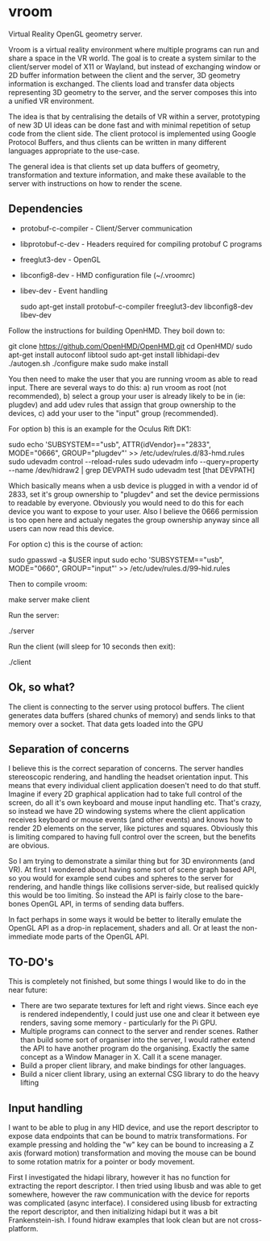 # vroom
Virtual Reality OpenGL geometry server.

Vroom is a virtual reality environment where multiple programs can run and share a space in the VR world. The goal is to create a system similar to the client/server model of X11 or Wayland, but instead of exchanging window or 2D buffer information between the client and the server, 3D geometry information is exchanged. The clients load and transfer data objects representing 3D geometry to the server, and the server composes this into a unified VR environment.

The idea is that by centralising the details of VR within a server, prototyping of new 3D UI ideas can be done fast and with minimal repetition of setup code from the client side. The client protocol is implemented using Google Protocol Buffers, and thus clients can be written in many different languages appropriate to the use-case.

The general idea is that clients set up data buffers of geometry, transformation and texture information, and make these available to the server with instructions on how to render the scene.

## Dependencies

* protobuf-c-compiler - Client/Server communication
* libprotobuf-c-dev - Headers required for compiling protobuf C programs
* freeglut3-dev - OpenGL
* libconfig8-dev - HMD configuration file (~/.vroomrc)
* libev-dev - Event handling

  sudo apt-get install protobuf-c-compiler freeglut3-dev libconfig8-dev libev-dev

Follow the instructions for building OpenHMD. They boil down to:

  git clone https://github.com/OpenHMD/OpenHMD.git
  cd OpenHMD/
  sudo apt-get install autoconf libtool
  sudo apt-get install libhidapi-dev
  ./autogen.sh
  ./configure
  make
  sudo make install

You then need to make the user that you are running vroom as able to read input. There are several ways to do this: a) run vroom as root (not recommended), b) select a group your user is already likely to be in (ie: plugdev) and add udev rules that assign that group ownership to the devices, c) add your user to the "input" group (recommended).

For option b) this is an example for the Oculus Rift DK1:

  sudo echo 'SUBSYSTEM=="usb", ATTR{idVendor}=="2833", MODE="0666", GROUP="plugdev"' >> /etc/udev/rules.d/83-hmd.rules
  sudo udevadm control --reload-rules
  sudo udevadm info --query=property --name /dev/hidraw2 | grep DEVPATH
  sudo udevadm test [that DEVPATH]

Which basically means when a usb device is plugged in with a vendor id of 2833, set it's group ownership to "plugdev" and set the device permissions to readable by everyone. Obviously you would need to do this for each device you want to expose to your user. Also I believe the 0666 permission is too open here and actualy negates the group ownership anyway since all users can now read this device.

For option c) this is the course of action:

  sudo gpasswd -a $USER input
  sudo echo 'SUBSYSTEM=="usb", MODE="0660", GROUP="input"' >> /etc/udev/rules.d/99-hid.rules

Then to compile vroom:

  make server
  make client

Run the server:

  ./server

Run the client (will sleep for 10 seconds then exit):

  ./client

## Ok, so what?

The client is connecting to the server using protocol buffers. The client generates data buffers (shared chunks of memory) and sends links to that memory over a socket. That data gets loaded into the GPU 

## Separation of concerns

I believe this is the correct separation of concerns. The server handles stereoscopic rendering, and handling the headset orientation input. This means that every individual client application doesen't need to do that stuff. Imagine if every 2D graphical application had to take full control of the screen, do all it's own keyboard and mouse input handling etc. That's crazy, so instead we have 2D windowing systems where the client application receives keyboard or mouse events (and other events) and knows how to render 2D elements on the server, like pictures and squares. Obviously this is limiting compared to having full control over the screen, but the benefits are obvious.

So I am trying to demonstrate a similar thing but for 3D environments (and VR). At first I wondered about having some sort of scene graph based API, so you would for example send cubes and spheres to the server for rendering, and handle things like collisions server-side, but realised quickly this would be too limiting. So instead the API is fairly close to the bare-bones OpenGL API, in terms of sending data buffers.

In fact perhaps in some ways it would be better to literally emulate the OpenGL API as a drop-in replacement, shaders and all. Or at least the non-immediate mode parts of the OpenGL API.

## TO-DO's

This is completely not finished, but some things I would like to do in the near future:

* There are two separate textures for left and right views. Since each eye is rendered independently, I could just use one and clear it between eye renders, saving some memory - particularly for the Pi GPU.
* Multiple programs can connect to the server and render scenes. Rather than build some sort of organiser into the server, I would rather extend the API to have another program do the organising. Exactly the same concept as a Window Manager in X. Call it a scene manager.
* Build a proper client library, and make bindings for other languages.
* Build a nicer client library, using an external CSG library to do the heavy lifting

## Input handling

I want to be able to plug in any HID device, and use the report descriptor to expose data endpoints that can be bound to matrix transformations. For example pressing and holding the "w" key can be bound to increasing a Z axis (forward motion) transformation and moving the mouse can be bound to some rotation matrix for a pointer or body movement.

First I investigated the hidapi library, however it has no function for extracting the report descriptor. I then tried using libusb and was able to get somewhere, however the raw communication with the device for reports was complicated (async interface). I considered using libusb for extracting the report descriptor, and then initializing hidapi but it was a bit Frankenstein-ish. I found hidraw examples that look clean but are not cross-platform.
